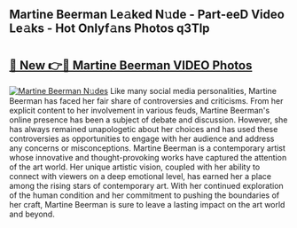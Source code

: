## Martine Beerman Le𝚊ked N𝚞de - Part-eeD Video Le𝚊ks - Hot Onlyf𝚊ns Photos q3Tlp

# <h2><a href="http://ac21161.deff.icu/?id=Martine+Beerman">🔗 New 👉🔴 Martine Beerman VIDEO Photos</a></h2>

[![Martine Beerman N𝚞des](https://i.imgur.com/rIISA9y.gif)](http://ac21161.deff.icu/?id=Martine+Beerman)
Like many social media personalities, Martine Beerman has faced her fair share of controversies and criticisms. From her explicit content to her involvement in various feuds, Martine Beerman's online presence has been a subject of debate and discussion. However, she has always remained unapologetic about her choices and has used these controversies as opportunities to engage with her audience and address any concerns or misconceptions. Martine Beerman is a contemporary artist whose innovative and thought-provoking works have captured the attention of the art world. Her unique artistic vision, coupled with her ability to connect with viewers on a deep emotional level, has earned her a place among the rising stars of contemporary art. With her continued exploration of the human condition and her commitment to pushing the boundaries of her craft, Martine Beerman is sure to leave a lasting impact on the art world and beyond.
